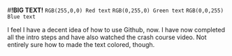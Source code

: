 #**!BIG TEXT!**
`RGB(255,0,0) Red text`
`RGB(0,255,0) Green text`
`RGB(0,0,255) Blue text`

I feel I have a decent idea of how to use Github, now.
I have now completed all the intro steps and have also watched the crash course video.
Not entirely sure how to made the text colored, though.
